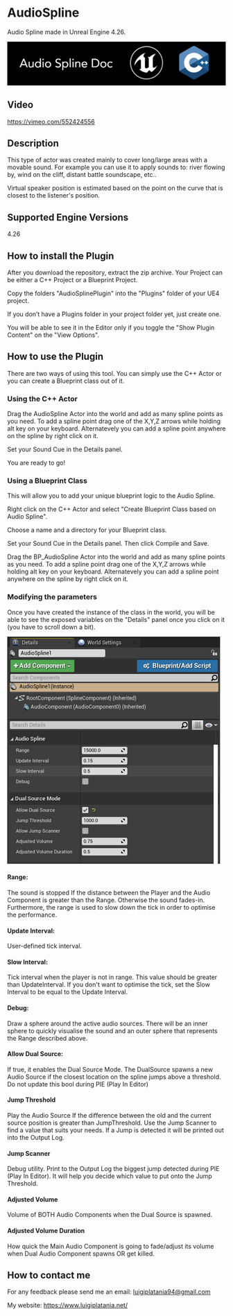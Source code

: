 # AudioSpline
Audio Spline made in Unreal Engine 4.26. 

![](Documentation/Images/Image01.PNG)

## Video
https://vimeo.com/552424556

## Description
This type of actor was created mainly to cover long/large areas with a movable sound. For example you can use it to apply sounds to: river flowing by, wind on the cliff, distant battle soundscape, etc..

Virtual speaker position is estimated based on the point on the curve that is closest to the listener's position.

## Supported Engine Versions
4.26 

## How to install the Plugin 
After you download the repository, extract the zip archive. Your Project can be either a C++ Project or a Blueprint Project. 

Copy the folders "AudioSplinePlugin" into the "Plugins" folder of your UE4 project. 

If you don’t have a Plugins folder in your project folder yet, just create one.

You will be able to see it in the Editor only if you toggle the "Show Plugin Content" on the "View Options".

## How to use the Plugin
There are two ways of using this tool. You can simply use the C++ Actor or you can create a Blueprint class out of it.

### Using the C++ Actor
Drag the AudioSpline Actor into the world and add as many spline points as you need.
To add a spline point drag one of the X,Y,Z arrows while holding alt key on your keyboard. Alternatevely you can add a spline point anywhere on the spline by right click on it. 

Set your Sound Cue in the Details panel.   

You are ready to go!

### Using a Blueprint Class
This will allow you to add your unique blueprint logic to the Audio Spline.

Right click on the C++ Actor and select "Create Blueprint Class based on Audio Spline". 

Choose a name and a directory for your Blueprint class.

Set your Sound Cue in the Details panel. Then click Compile and Save.

Drag the BP_AudioSpline Actor into the world and add as many spline points as you need. To add a spline point drag one of the X,Y,Z arrows while holding alt key on your keyboard. Alternatevely you can add a spline point anywhere on the spline by right click on it.

### Modifying the parameters
Once you have created the instance of the class in the world, you will be able to see the exposed variables on the "Details" panel once you click on it (you have to scroll down a bit).

![](Documentation/Images/DetailPanel.png)

#### Range: 

The sound is stopped If the distance between the Player and the Audio Component is greater than the Range. Otherwise the sound fades-in.
Furthermore, the range is used to slow down the tick in order to optimise the performance.

#### Update Interval:

User-defined tick interval.

#### Slow Interval:

Tick interval when the player is not in range. This value should be greater than UpdateInterval.
If you don't want to optimise the tick, set the Slow Interval to be equal to the Update Interval.

#### Debug:

Draw a sphere around the active audio sources. There will be an inner sphere to quickly visualise the sound and an outer sphere that represents the Range described above.

#### Allow Dual Source:

If true, it enables the Dual Source Mode. 
The DualSource spawns a new Audio Source if the closest location on the spline jumps above a threshold.
Do not update this bool during PIE (Play In Editor)

#### Jump Threshold

Play the Audio Source If the difference between the old and the current source position is greater than JumpThreshold. Use the Jump Scanner to find a value that suits your needs. If a Jump is detected it will be printed out into the Output Log.

#### Jump Scanner

Debug utility. Print to the Output Log the biggest jump detected during PIE (Play In Editor). It will help you decide which value to put onto the Jump Threshold. 

#### Adjusted Volume

Volume of BOTH Audio Components when the Dual Source is spawned. 

#### Adjusted Volume Duration

How quick the Main Audio Component is going to fade/adjust its volume when Dual Audio Component spawns OR get killed.


## How to contact me
For any feedback please send me an email: 
luigiplatania94@gmail.com

My website: https://www.luigiplatania.net/
